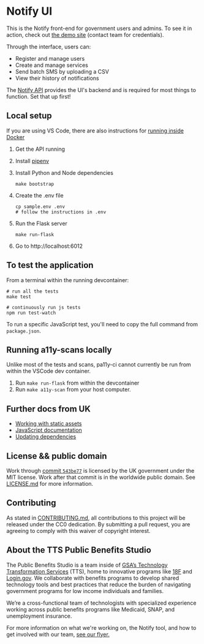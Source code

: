 # Notify UI

This is the Notify front-end for government users and admins. To see it in action, check out [the demo site](https://notify-demo.app.cloud.gov) (contact team for credentials).

Through the interface, users can:

 - Register and manage users
 - Create and manage services
 - Send batch SMS by uploading a CSV
 - View their history of notifications

The [Notify API](https://github.com/GSA/notifications-api) provides the UI's backend and is required for most things to function. Set that up first!

## Local setup

If you are using VS Code, there are also instructions for [running inside Docker](./docs/docker-remote-containers.md)

1. Get the API running

1. Install [pipenv](https://pipenv.pypa.io/en/latest/)

1. Install Python and Node dependencies

    `make bootstrap`

1. Create the .env file

    ```
    cp sample.env .env
    # follow the instructions in .env
    ```

1. Run the Flask server

    `make run-flask`

1. Go to http://localhost:6012

## To test the application
From a terminal within the running devcontainer:

```
# run all the tests
make test

# continuously run js tests
npm run test-watch
```

To run a specific JavaScript test, you'll need to copy the full command from `package.json`.

## Running a11y-scans locally

Unlike most of the tests and scans, pa11y-ci cannot currently be run from within the VSCode dev container.

1. Run `make run-flask` from within the devcontainer
2. Run `make a11y-scan` from your host computer.

## Further docs from UK

- [Working with static assets](docs/static-assets.md)
- [JavaScript documentation](https://github.com/alphagov/notifications-manuals/wiki/JavaScript-Documentation)
- [Updating dependencies](https://github.com/alphagov/notifications-manuals/wiki/Dependencies)

## License && public domain

Work through [commit `543be77`](https://github.com/GSA/notifications-admin/commit/543be77776b64fddb6ba70fbb015ecd81a372478) is licensed by the UK government under the MIT license. Work after that commit is in the worldwide public domain. See [LICENSE.md](./LICENSE.md) for more information.

## Contributing

As stated in [CONTRIBUTING.md](CONTRIBUTING.md), all contributions to this project will be released under the CC0 dedication. By submitting a pull request, you are agreeing to comply with this waiver of copyright interest.

## About the TTS Public Benefits Studio

The Public Benefits Studio is a team inside of [GSA’s Technology Transformation Services](https://www.gsa.gov/about-us/organization/federal-acquisition-service/technology-transformation-services) (TTS), home to innovative programs like [18F](https://18f.gsa.gov/) and [Login.gov](https://login.gov). We collaborate with benefits programs to develop shared technology tools and best practices that reduce the burden of navigating government programs for low income individuals and families.

We’re a cross-functional team of technologists with specialized experience working across public benefits programs like Medicaid, SNAP, and unemployment insurance.

For more information on what we're working on, the Notify tool, and how to get involved with our team, [see our flyer.](https://github.com/GSA/notifications-admin/blob/main/docs/notify-pilot-flyer.md)
